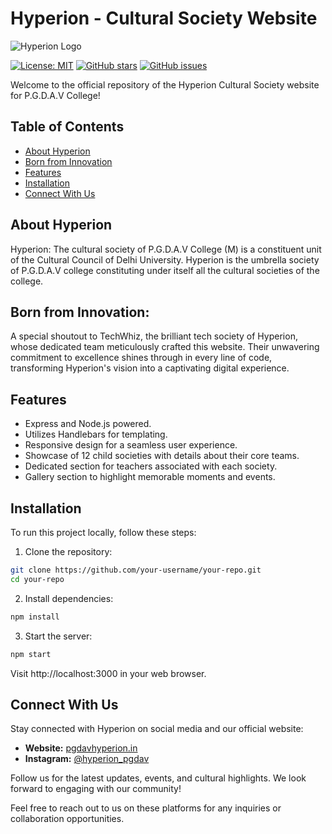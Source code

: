 # Hyperion - Cultural Society Website

![Hyperion Logo](https://pgdavhyperion.in/logos/HyperionLogo.jpeg)

[![License: MIT](https://img.shields.io/badge/License-MIT-yellow.svg)](https://opensource.org/licenses/MIT)
[![GitHub stars](https://img.shields.io/github/stars/your-username/your-repo.svg)](https://github.com/techwhizpgdav/Hyperion/stargazers)
[![GitHub issues](https://img.shields.io/github/issues/your-username/your-repo.svg)](https://github.com/techwhizpgdav/Hyperion/issues)

Welcome to the official repository of the Hyperion Cultural Society website for P.G.D.A.V College!

## Table of Contents
- [About Hyperion](#about-hyperion)
- [Born from Innovation](#born-from-innovation)
- [Features](#features)
- [Installation](#installation)
- [Connect With Us](#connect-with-us)

## About Hyperion

Hyperion: The cultural society of P.G.D.A.V College (M) is a constituent unit of the Cultural Council of Delhi University. Hyperion is the umbrella society of P.G.D.A.V college constituting under itself all the cultural societies of the college.

## Born from Innovation:

A special shoutout to TechWhiz, the brilliant tech society of Hyperion, whose dedicated team meticulously crafted this website. Their unwavering commitment to excellence shines through in every line of code, transforming Hyperion's vision into a captivating digital experience.

## Features

- Express and Node.js powered.
- Utilizes Handlebars for templating.
- Responsive design for a seamless user experience.
- Showcase of 12 child societies with details about their core teams.
- Dedicated section for teachers associated with each society.
- Gallery section to highlight memorable moments and events.

## Installation

To run this project locally, follow these steps:

1. Clone the repository:

```bash
git clone https://github.com/your-username/your-repo.git
cd your-repo
```

2. Install dependencies:

```bash
npm install
```

3. Start the server:

```bash
npm start
```
Visit http://localhost:3000 in your web browser.

## Connect With Us

Stay connected with Hyperion on social media and our official website:

- **Website:** [pgdavhyperion.in](https://pgdavhyperion.in/)
- **Instagram:** [@hyperion_pgdav](https://www.instagram.com/hyperion_pgdav/)

Follow us for the latest updates, events, and cultural highlights. We look forward to engaging with our community!

Feel free to reach out to us on these platforms for any inquiries or collaboration opportunities.

